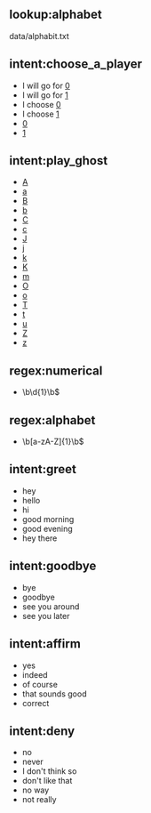 ## lookup:alphabet
data/alphabit.txt

## intent:choose_a_player
- I will go for [0](numerical)
- I will go for [1](numerical)
- I choose [0](numerical)
- I choose [1](numerical)
- [0](numerical)
- [1](numerical)
<!-- - one
- zero
- I choose one
- I go for one
- I choose zero
- I go for zero -->

## intent:play_ghost
- [A](alphabet)
- [a](alphabet)
- [B](alphabet)
- [b](alphabet)
- [C](alphabet)
- [c](alphabet)
- [J](alphabet)
- [j](alphabet)
- [k](alphabet)
- [K](alphabet)
- [m](alphabet)
- [O](alphabet)
- [o](alphabet)
- [T](alphabet)
- [t](alphabet)
- [u](alphabet)
- [Z](alphabet)
- [z](alphabet)

<!-- ## intent:inform
- [0](numerical)
- [1](numerical) -->
<!-- - [A](alphabet)
- [a](alphabet)
- [B](alphabet)
- [b](alphabet)
- [D](alphabet)
- [d](alphabet)
- [H](alphabet)
- [h](alphabet)
- [k](alphabet)
- [K](alphabet)
- [l](alphabet)
- [Q](alphabet)
- [q](alphabet)
- [T](alphabet)
- [t](alphabet)
- [u](alphabet)
- [Z](alphabet)
- [z](alphabet) -->

## regex:numerical
- \b\d{1}\b$

## regex:alphabet
- \b[a-zA-Z]{1}\b$

## intent:greet
- hey
- hello
- hi
- good morning
- good evening
- hey there

## intent:goodbye
- bye
- goodbye
- see you around
- see you later

## intent:affirm
- yes
- indeed
- of course
- that sounds good
- correct

## intent:deny
- no
- never
- I don't think so
- don't like that
- no way
- not really
